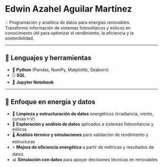 # Edwin Azahel Aguilar Martínez

💡 Programación y analítica de datos para energías renovables.  
Transformo información de sistemas fotovoltaicos y eólicos en conocimiento útil para optimizar el rendimiento, la eficiencia y la sostenibilidad.

---

## 🔧 Lenguajes y herramientas
- 🐍 **Python** (Pandas, NumPy, Matplotlib, Seaborn)  
- 🗄️ **SQL**  
- 📓 **Jupyter Notebook**

---

## 🌱 Enfoque en energía y datos
- 🧹 **Limpieza y estructuración de datos** energéticos (irradiancia, viento, curvas I–V)  
- 🔎 **Exploración y análisis de datos** aplicados a sistemas fotovoltaicos y eólicos  
- 🌡️ **Análisis térmico y simulaciones** para validación de rendimiento y estructuras  
- ⚡ **Mejora de eficiencia energética** a partir de métricas y resultados de datos  
- 📊 **Simulación con datos** para apoyar decisiones técnicas en renovables
